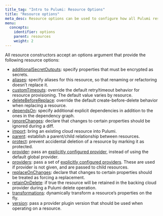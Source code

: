 ```yaml
---
title_tag: "Intro to Pulumi: Resource Options"
title: "Resource options"
meta_desc: Resource options can be used to configure how all Pulumi resources are managed. Learn more about the types of resource options and how to use them here.
menu:
  concepts:
    identifier: options
    parent: resources
    weight: 2
---
```


All resource constructors accept an options argument that provide the following resource options:

- [additionalSecretOutputs](/docs/intro/concepts/resources/options/additionalsecretoutputs/): specify properties that must be encrypted as secrets.
- [aliases](/docs/intro/concepts/resources/options/aliases/): specify aliases for this resource, so that renaming or refactoring doesn’t replace it.
- [customTimeouts](/docs/intro/concepts/resources/options/customtimeouts/): override the default retry/timeout behavior for resource provisioning. The default value varies by resource.
- [deleteBeforeReplace](/docs/intro/concepts/resources/options/deletebeforereplace/): override the default create-before-delete behavior when replacing a resource.
- [dependsOn](/docs/intro/concepts/resources/options/dependson/): specify additional explicit dependencies in addition to the ones in the dependency graph.
- [ignoreChanges](/docs/intro/concepts/resources/options/ignorechanges/): declare that changes to certain properties should be ignored during a diff.
- [import](/docs/intro/concepts/resources/options/import/): bring an existing cloud resource into Pulumi.
- [parent](/docs/intro/concepts/resources/options/parent/): establish a parent/child relationship between resources.
- [protect](/docs/intro/concepts/resources/options/protect/): prevent accidental deletion of a resource by marking it as protected.
- [provider](/docs/intro/concepts/resources/options/provider/): pass an [explicitly configured provider](../providers/#explicit-provider-configuration), instead of using the default global provider.
- [providers](/docs/intro/concepts/resources/options/providers/): pass a set of [explicitly configured providers](../providers/#explicit-provider-configuration). These are used if provider is not given, and are passed to child resources.
- [replaceOnChanges](/docs/intro/concepts/resources/options/replaceonchanges/): declare that changes to certain properties should be treated as forcing a replacement.
- [retainOnDelete](/docs/intro/concepts/resources/options/retainondelete/): if true the resource will be retained in the backing cloud provider during a Pulumi delete operation.
- [transformations](/docs/intro/concepts/resources/options/transformations/): dynamically transform a resource’s properties on the fly.
- [version](/docs/intro/concepts/resources/options/version/): pass a provider plugin version that should be used when operating on a resource.
